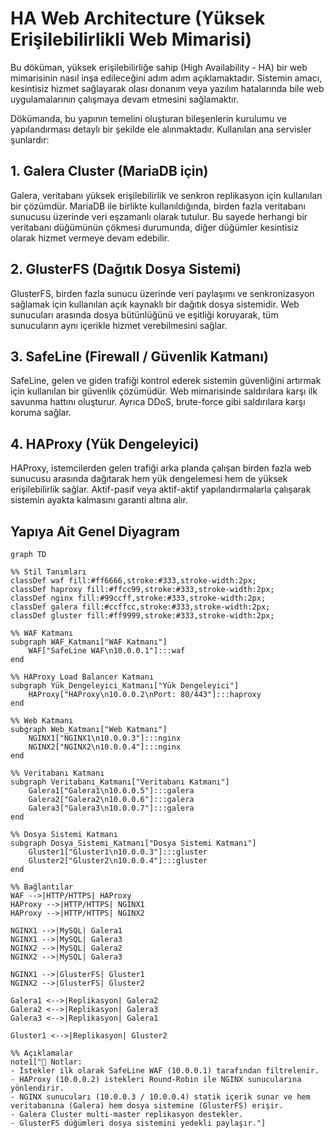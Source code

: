 # HA Web Architecture (Yüksek Erişilebilirlikli Web Mimarisi)
Bu döküman, yüksek erişilebilirliğe sahip (High Availability - HA) bir web mimarisinin nasıl inşa edileceğini adım adım açıklamaktadır. Sistemin amacı, kesintisiz hizmet sağlayarak olası donanım veya yazılım hatalarında bile web uygulamalarının çalışmaya devam etmesini sağlamaktır.

Dökümanda, bu yapının temelini oluşturan bileşenlerin kurulumu ve yapılandırması detaylı bir şekilde ele alınmaktadır. Kullanılan ana servisler şunlardır:

## 1. Galera Cluster (MariaDB için)
Galera, veritabanı yüksek erişilebilirlik ve senkron replikasyon için kullanılan bir çözümdür. MariaDB ile birlikte kullanıldığında, birden fazla veritabanı sunucusu üzerinde veri eşzamanlı olarak tutulur. Bu sayede herhangi bir veritabanı düğümünün çökmesi durumunda, diğer düğümler kesintisiz olarak hizmet vermeye devam edebilir.

## 2. GlusterFS (Dağıtık Dosya Sistemi)
GlusterFS, birden fazla sunucu üzerinde veri paylaşımı ve senkronizasyon sağlamak için kullanılan açık kaynaklı bir dağıtık dosya sistemidir. Web sunucuları arasında dosya bütünlüğünü ve eşitliği koruyarak, tüm sunucuların aynı içerikle hizmet verebilmesini sağlar.

## 3. SafeLine (Firewall / Güvenlik Katmanı)
SafeLine, gelen ve giden trafiği kontrol ederek sistemin güvenliğini artırmak için kullanılan bir güvenlik çözümüdür. Web mimarisinde saldırılara karşı ilk savunma hattını oluşturur. Ayrıca DDoS, brute-force gibi saldırılara karşı koruma sağlar.

## 4. HAProxy (Yük Dengeleyici)
HAProxy, istemcilerden gelen trafiği arka planda çalışan birden fazla web sunucusu arasında dağıtarak hem yük dengelemesi hem de yüksek erişilebilirlik sağlar. Aktif-pasif veya aktif-aktif yapılandırmalarla çalışarak sistemin ayakta kalmasını garanti altına alır.

## Yapıya Ait Genel Diyagram

```mermaid
graph TD

%% Stil Tanımları
classDef waf fill:#ff6666,stroke:#333,stroke-width:2px;
classDef haproxy fill:#ffcc99,stroke:#333,stroke-width:2px;
classDef nginx fill:#99ccff,stroke:#333,stroke-width:2px;
classDef galera fill:#ccffcc,stroke:#333,stroke-width:2px;
classDef gluster fill:#ff9999,stroke:#333,stroke-width:2px;

%% WAF Katmanı
subgraph WAF_Katmanı["WAF Katmanı"]
    WAF["SafeLine WAF\n10.0.0.1"]:::waf
end

%% HAProxy Load Balancer Katmanı
subgraph Yük_Dengeleyici_Katmanı["Yük Dengeleyici"]
    HAProxy["HAProxy\n10.0.0.2\nPort: 80/443"]:::haproxy
end

%% Web Katmanı
subgraph Web_Katmanı["Web Katmanı"]
    NGINX1["NGINX1\n10.0.0.3"]:::nginx
    NGINX2["NGINX2\n10.0.0.4"]:::nginx
end

%% Veritabanı Katmanı
subgraph Veritabanı_Katmanı["Veritabanı Katmanı"]
    Galera1["Galera1\n10.0.0.5"]:::galera
    Galera2["Galera2\n10.0.0.6"]:::galera
    Galera3["Galera3\n10.0.0.7"]:::galera
end

%% Dosya Sistemi Katmanı
subgraph Dosya_Sistemi_Katmanı["Dosya Sistemi Katmanı"]
    Gluster1["Gluster1\n10.0.0.3"]:::gluster
    Gluster2["Gluster2\n10.0.0.4"]:::gluster
end

%% Bağlantılar
WAF -->|HTTP/HTTPS| HAProxy
HAProxy -->|HTTP/HTTPS| NGINX1
HAProxy -->|HTTP/HTTPS| NGINX2

NGINX1 -->|MySQL| Galera1
NGINX1 -->|MySQL| Galera3
NGINX2 -->|MySQL| Galera2
NGINX2 -->|MySQL| Galera3

NGINX1 -->|GlusterFS| Gluster1
NGINX2 -->|GlusterFS| Gluster2

Galera1 <-->|Replikasyon| Galera2
Galera2 <-->|Replikasyon| Galera3
Galera3 <-->|Replikasyon| Galera1

Gluster1 <-->|Replikasyon| Gluster2

%% Açıklamalar
note1["📝 Notlar:
- İstekler ilk olarak SafeLine WAF (10.0.0.1) tarafından filtrelenir.
- HAProxy (10.0.0.2) istekleri Round-Robin ile NGINX sunucularına yönlendirir.
- NGINX sunucuları (10.0.0.3 / 10.0.0.4) statik içerik sunar ve hem veritabanına (Galera) hem dosya sistemine (GlusterFS) erişir.
- Galera Cluster multi-master replikasyon destekler.
- GlusterFS düğümleri dosya sistemini yedekli paylaşır."]


```
